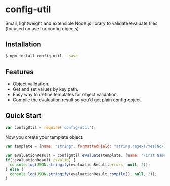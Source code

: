 # config-util
Small, lightweight and extensible Node.js library to validate/evaluate files (focused on use for config objects).

## Installation

```bash
$ npm install config-util --save
```

## Features

  * Object validation.
  * Get and set values by key path.
  * Easy way to define templates for object validation.
  * Compile the evaluation result so you'd get plain config object.

## Quick Start

```JavaScript
var configUtil = require('config-util');
```

Now you create your template object.

```JavaScript
var template = {name: "string", formattedField: "string.regex(/Yes|No/)", age: "number.default(21)", emailInfo: {email: "string", username: "string.optional()", password: "string.optional()"}};

var evaluationResult = configUtil.evaluate(template, {name: "First Name"});
if(!evaluationResult.isValid) {
  console.log(JSON.stringify(evaluationResult.errors, null, 2));
} else {
  console.log(JSON.stringify(evaluationResult.compile(), null, 2));
}
```
